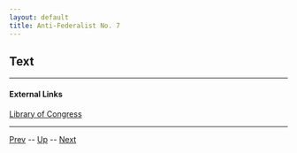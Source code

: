 ```yaml
---
layout: default
title: Anti-Federalist No. 7
---
```


## Text

---
#### External Links
[Library of Congress]()

---

[Prev](6.md) -- [Up](README.md) -- [Next](8.md)
